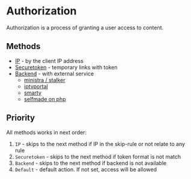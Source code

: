 # Authorization

Authorization is a process of granting a user access to content.

## Methods

- [IP](ip.md) - by the client IP address
- [Securetoken](securetoken.md) - temporary links with token
- [Backend](backend.md) - with external service
    - [ministra / stalker](backend.md#ministrastalker)
    - [iptvportal](backend.md#iptvportal)
    - [smarty](backend.md#microimpulse-smarty)
    - [selfmade on php](backend.md#selfmade-on-php)

## Priority

All methods works in next order:

1. `IP` - skips to the next method if IP in the skip-rule or not relate to any rule
2. `Securetoken` - skips to the next method if token format is not match
3. `Backend` - skips to the next method if backend is not available
4. `Default` - default action. If not set, access will be allowed
